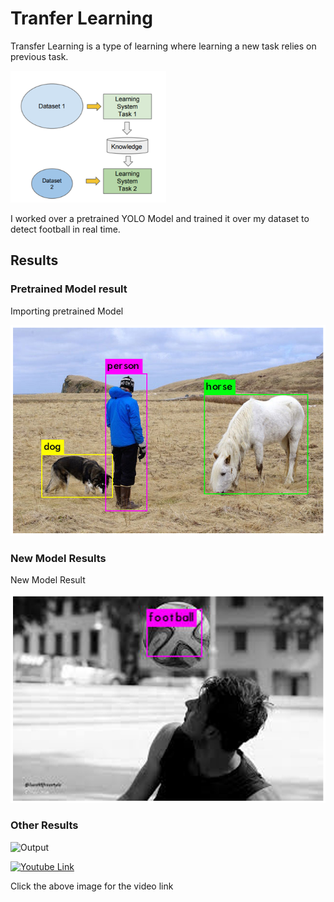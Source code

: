 # Tranfer Learning

Transfer Learning is a type of learning where learning a new task relies on previous task.

![Tranfer-learning](Assets/Transfer-Learning.png)

I worked over a pretrained YOLO Model and trained it over my dataset to detect football in real time. 

## Results

### Pretrained Model result

Importing pretrained Model

![Pretrained_Model_result](Assets/Pretrained_Model_Result.png)

### New Model Results

New Model Result

![New Model Result](Assets/New_Model_Result.png)

### Other Results

![Output](Assets/output.gif)


[![Youtube Link](https://img.youtube.com/vi/DY5EdGvKP2Q/0.jpg)](https://www.youtube.com/watch?v=DY5EdGvKP2Q)

Click the above image for the video link
